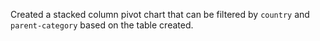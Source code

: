 Created a stacked column pivot chart that can be filtered by `country` and `parent-category` based on the table created.


